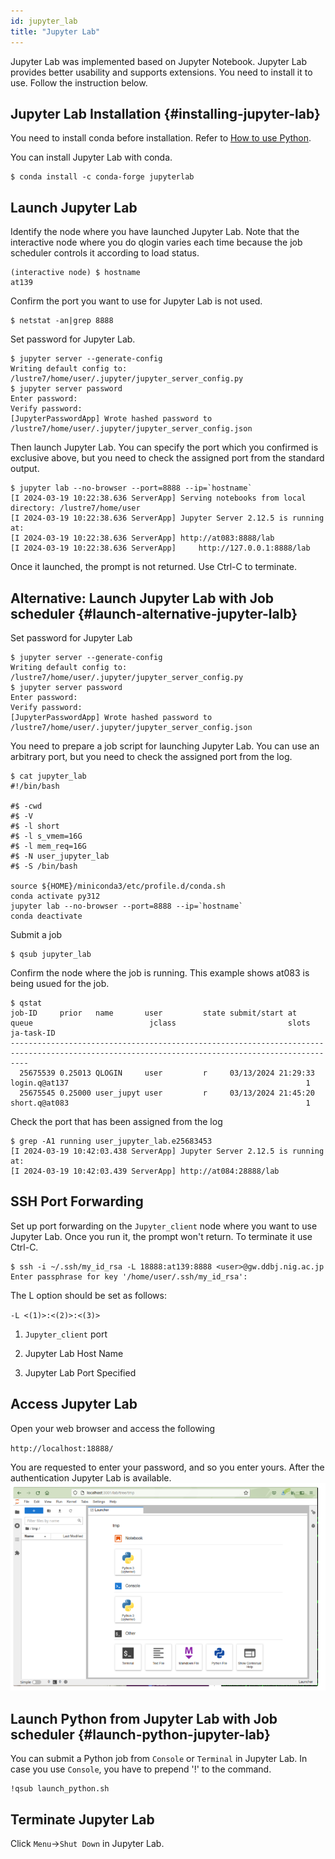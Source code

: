 ```yaml
---
id: jupyter_lab
title: "Jupyter Lab"
---
```


Jupyter Lab was implemented based on Jupyter Notebook. Jupyter Lab provides better usability and supports extensions. You need to install it to use. Follow the instruction below.

## Jupyter Lab Installation {#installing-jupyter-lab}

You need to install conda before installation. Refer to [How to use Python](/guides/software/DevelopmentEnvironment/python).

You can install Jupyter Lab with conda.
```
$ conda install -c conda-forge jupyterlab
```


## Launch Jupyter Lab

Identify the node where you have launched Jupyter Lab. Note that the interactive node where you do qlogin varies each time because the job scheduler controls it according to load status.
```
(interactive node) $ hostname
at139
```
Confirm the port you want to use for Jupyter Lab is not used.
```
$ netstat -an|grep 8888
```
Set password for Jupyter Lab.
```
$ jupyter server --generate-config
Writing default config to: /lustre7/home/user/.jupyter/jupyter_server_config.py
$ jupyter server password
Enter password:
Verify password:
[JupyterPasswordApp] Wrote hashed password to /lustre7/home/user/.jupyter/jupyter_server_config.json
```
Then launch Jupyter Lab.
You can specify the port which you confirmed is exclusive above, but you need to check the assigned port from the standard output.
```
$ jupyter lab --no-browser --port=8888 --ip=`hostname`
[I 2024-03-19 10:22:38.636 ServerApp] Serving notebooks from local directory: /lustre7/home/user
[I 2024-03-19 10:22:38.636 ServerApp] Jupyter Server 2.12.5 is running at:
[I 2024-03-19 10:22:38.636 ServerApp] http://at083:8888/lab
[I 2024-03-19 10:22:38.636 ServerApp]     http://127.0.0.1:8888/lab
```
Once it launched, the prompt is not returned. Use Ctrl-C to terminate.


## Alternative: Launch Jupyter Lab with Job scheduler {#launch-alternative-jupyter-lalb}

Set password for Jupyter Lab
```
$ jupyter server --generate-config
Writing default config to: /lustre7/home/user/.jupyter/jupyter_server_config.py
$ jupyter server password
Enter password:
Verify password:
[JupyterPasswordApp] Wrote hashed password to /lustre7/home/user/.jupyter/jupyter_server_config.json
```

You need to prepare a job script for launching Jupyter Lab.
You can use an arbitrary port, but you need to check the assigned port from the log.
```
$ cat jupyter_lab
#!/bin/bash

#$ -cwd
#$ -V
#$ -l short
#$ -l s_vmem=16G
#$ -l mem_req=16G
#$ -N user_jupyter_lab
#$ -S /bin/bash

source ${HOME}/miniconda3/etc/profile.d/conda.sh
conda activate py312
jupyter lab --no-browser --port=8888 --ip=`hostname`
conda deactivate
```

Submit a job
```
$ qsub jupyter_lab
```
Confirm the node where the job is running.
This example shows at083 is being usued for the job.
```
$ qstat
job-ID     prior   name       user         state submit/start at     queue                          jclass                         slots ja-task-ID
------------------------------------------------------------------------------------------------------------------------------------------------
  25675539 0.25013 QLOGIN     user         r     03/13/2024 21:29:33 login.q@at137                                                     1
  25675545 0.25000 user_jupyt user         r     03/13/2024 21:45:20 short.q@at083                                                     1
```
Check the port that has been assigned from the log
```
$ grep -A1 running user_jupyter_lab.e25683453
[I 2024-03-19 10:42:03.438 ServerApp] Jupyter Server 2.12.5 is running at:
[I 2024-03-19 10:42:03.439 ServerApp] http://at084:28888/lab
```


## SSH Port Forwarding

Set up port forwarding on the `Jupyter_client` node where you want to use Jupyter Lab.
Once you run it, the prompt won't return. To terminate it use Ctrl-C.
```
$ ssh -i ~/.ssh/my_id_rsa -L 18888:at139:8888 <user>@gw.ddbj.nig.ac.jp
Enter passphrase for key '/home/user/.ssh/my_id_rsa':
```
The L option should be set as follows:

` -L <(1)>:<(2)>:<(3)> `

1. `Jupyter_client` port

2. Jupyter Lab Host Name

3. Jupyter Lab Port Specified


## Access Jupyter Lab

Open your web browser and access the following

` http://localhost:18888/ `

You are requested to enter your password, and so you enter yours.
After the authentication Jupyter Lab is available.
![figure](JupyterLab.PNG)


## Launch Python from Jupyter Lab with Job scheduler {#launch-python-jupyter-lab}

You can submit a Python job from `Console` or `Terminal` in Jupyter Lab.
In case you use `Console`, you have to prepend '!' to the command.

```
!qsub launch_python.sh
```

## Terminate Jupyter Lab

Click `Menu`->`Shut Down` in Jupyter Lab.
